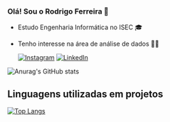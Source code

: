 ### Olá! Sou o Rodrigo Ferreira 👋

- Estudo Engenharia Informática no ISEC 🎓

- Tenho interesse na área de análise de dados 👨‍💻

     [![Instagram](https://img.shields.io/badge/Instagram-E4405F?style=for-the-badge&logo=instagram&logoColor=white)](https://www.instagram.com/rodriigof45/)
[![LinkedIn](https://img.shields.io/badge/LinkedIn-0077B5?style=for-the-badge&logo=linkedin&logoColor=white)](https://www.linkedin.com/in/rodrigo-ferreira-188a7326b/)

![Anurag's GitHub stats](https://github-readme-stats.vercel.app/api?username=Rodrrf&show_icons=true&theme=dark)


## Linguagens utilizadas em projetos

[![Top Langs](https://github-readme-stats.vercel.app/api/top-langs/?username=Rodrrf&show_icons=true&theme=dark)](https://github.com/anuraghazra/github-readme-stats)




<!--
**Rodrrf/Rodrrf** is a ✨ _special_ ✨ repository because its `README.md` (this file) appears on your GitHub profile.

Here are some ideas to get you started:

- 🔭 I’m currently working on ...
- 🌱 I’m currently learning ...
- 👯 I’m looking to collaborate on ...
- 🤔 I’m looking for help with ...
- 💬 Ask me about ...
- 📫 How to reach me: ...
- 😄 Pronouns: ...
- ⚡ Fun fact: ...
-->
